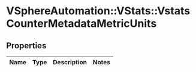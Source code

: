 # VSphereAutomation::VStats::VstatsCounterMetadataMetricUnits

## Properties
Name | Type | Description | Notes
------------ | ------------- | ------------- | -------------



